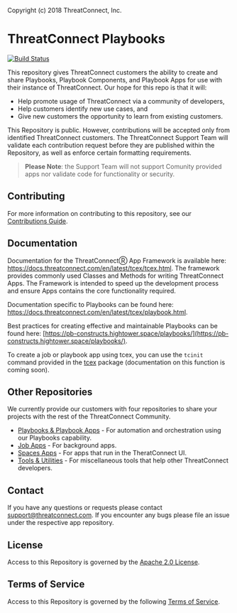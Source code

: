 Copyright (c) 2018 ThreatConnect, Inc.

# ThreatConnect Playbooks

[![Build Status](https://travis-ci.org/ThreatConnect-Inc/threatconnect-playbooks.svg?branch=master)](https://travis-ci.org/ThreatConnect-Inc/threatconnect-playbooks)

This repository gives ThreatConnect customers the ability to create and share Playbooks, Playbook Components, and Playbook Apps for use with their instance of ThreatConnect. Our hope for this repo is that it will:

+ Help promote usage of ThreatConnect via a community of developers,
+ Help customers identify new use cases, and
+ Give new customers the opportunity to learn from existing customers.

This Repository is public. However, contributions will be accepted only from identified ThreatConnect customers. The ThreatConnect Support Team will validate each contribution request before they are published within the Repository, as well as enforce certain formatting requirements.

> **Please Note**: the Support Team will not support Comunity provided apps nor validate code for functionality or security.

## Contributing

For more information on contributing to this repository, see our [Contributions Guide](https://github.com/ThreatConnect-Inc/threatconnect-playbooks/blob/master/CONTRIBUTING.md).

## Documentation

Documentation for the ThreatConnectⓇ App Framework is available here: https://docs.threatconnect.com/en/latest/tcex/tcex.html. The framework provides commonly used Classes and Methods for writing ThreatConnect Apps. The Framework is intended to speed up the development process and ensure Apps contains the core functionality required.

Documentation specific to Playbooks can be found here: https://docs.threatconnect.com/en/latest/tcex/playbook.html.

Best practices for creating effective and maintainable Playbooks can be found here: [https://pb-constructs.hightower.space/playbooks/](https://pb-constructs.hightower.space/playbooks/).

To create a job or playbook app using tcex, you can use the `tcinit` command provided in the [tcex](https://pypi.org/project/tcex/) package (documentation on this function is coming soon).

## Other Repositories

We currently provide our customers with four repositories to share your projects with the rest of the ThreatConnect Community.

+ [Playbooks & Playbook Apps](https://github.com/ThreatConnect-Inc/threatconnect-playbooks) - For automation and orchestration using our Playbooks capability.
+ [Job Apps](https://github.com/ThreatConnect-Inc/threatconnect-jobs) - For background apps.
+ [Spaces Apps](https://github.com/ThreatConnect-Inc/threatconnect-spaces) - For apps that run in the TheratConnect UI.
+ [Tools & Utilities](https://github.com/ThreatConnect-Inc/threatconnect-tools) - For miscellaneous tools that help other ThreatConnect developers.

## Contact
If you have any questions or requests please contact support@threatconnect.com.
If you encounter any bugs please file an issue under the respective app repository.

## License
Access to this Repository is governed by the [Apache 2.0 License](https://www.apache.org/licenses/LICENSE-2.0).


## Terms of Service
Access to this Repository is governed by the following [Terms of Service](https://github.com/ThreatConnect-Inc/threatconnect-playbooks/blob/master/TOS.md).
